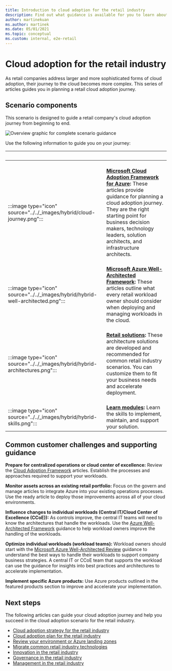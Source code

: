 ```yaml
---
title: Introduction to cloud adoption for the retail industry
description: Find out what guidance is available for you to learn about the cloud, and about planning a cloud-adoption journey for a retail company.
author: martinekuan
ms.author: martinek
ms.date: 05/01/2021
ms.topic: conceptual
ms.custom: internal, e2e-retail
---
```


# Cloud adoption for the retail industry

As retail companies address larger and more sophisticated forms of cloud adoption, their journey to the cloud becomes more complex. This series of articles guides you in planning a retail cloud adoption journey.

## Scenario components

This scenario is designed to guide a retail company's cloud adoption journey from beginning to end.

![Overview graphic for complete scenario guidance](./media/scenario-guidance-overview.png)

Use the following information to guide you on your journey:

| <span title="Icon">&nbsp;</span> | <span title="Description">&nbsp;</span> |
|--|--|
| <br> :::image type="icon" source="../../_images/hybrid/cloud-journey.png"::: | <br> **[Microsoft Cloud Adoption Framework for Azure](../../get-started/index.md):** These articles provide guidance for planning a cloud adoption journey. They are the right starting point for business decision makers, technology leaders, solution architects, and infrastructure architects. |
| <br> :::image type="icon" source="../../_images/hybrid/hybrid-well-architected.png"::: | <br> **[Microsoft Azure Well-Architected Framework](/azure/architecture/framework/):** These articles outline what every retail workload owner should consider when deploying and managing workloads in the cloud. |
| <br> :::image type="icon" source="../../_images/hybrid/hybrid-architectures.png"::: | <br> **[Retail solutions](/azure/architecture/industries/retail?bc=/azure/cloud-adoption-framework/_bread/toc.json&toc=/azure/cloud-adoption-framework/industry/retail/toc.json):** These architecture solutions are developed and recommended for common retail industry scenarios. You can customize them to fit your business needs and accelerate deployment. |
| <br> :::image type="icon" source="../../_images/hybrid/hybrid-skills.png"::: | <br> **[Learn modules](/training/azure/):** Learn the skills to implement, maintain, and support your solution. |

## Common customer challenges and supporting guidance

**Prepare for centralized operations or cloud center of excellence:** Review the [Cloud Adoption Framework](../../get-started/index.md) articles. Establish the processes and approaches required to support your workloads.

**Monitor assets across an existing retail portfolio:** Focus on the govern and manage articles to integrate Azure into your existing operations processes. Use the ready article to deploy those improvements across all of your cloud environments.

**Influence changes to individual workloads (Central IT/Cloud Center of Excellence (CCoE)):** As controls improve, the central IT teams will need to know the architectures that handle the workloads. Use the [Azure Well-Architected Framework](/azure/architecture/framework/) guidance to help workload owners improve the handling of the workloads.

**Optimize individual workloads (workload teams):** Workload owners should start with the [Microsoft Azure Well-Architected Review](/assessments/?id=azure-architecture-review&mode=pre-assessment) guidance to understand the best ways to handle their workloads to support company business strategies. A central IT or CCoE team that supports the workload can use the guidance for insights into best practices and architectures to accelerate implementation.

**Implement specific Azure products:** Use Azure products outlined in the featured products section to improve and accelerate your implementation.

## Next steps

The following articles can guide your cloud adoption journey and help you succeed in the cloud adoption scenario for the retail industry.

- [Cloud adoption strategy for the retail industry](./strategy.md)
- [Cloud adoption plan for the retail industry](./plan.md)
- [Review your environment or Azure landing zones](./ready.md)
- [Migrate common retail industry technologies](./migrate.md)
- [Innovation in the retail industry](./innovate.md)
- [Governance in the retail industry](./govern.md)
- [Management in the retail industry](./manage.md)
